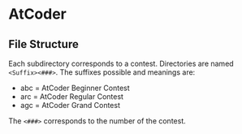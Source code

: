 # AtCoder

## File Structure
Each subdirectory corresponds to a contest. Directories are named `<Suffix><###>`. The suffixes possible and meanings are:
* abc = AtCoder Beginner Contest
* arc = AtCoder Regular Contest
* agc = AtCoder Grand Contest

The `<###>` corresponds to the number of the contest.
